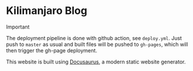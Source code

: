 # Kilimanjaro Blog

> [!IMPORTANT]
> The deployment pipeline is done with github action, see `deploy.yml`. Just push to `master` as usual and built files will be pushed to `gh-pages`, which will then trigger the gh-page deployment.


This website is built using [Docusaurus](https://docusaurus.io/), a modern static website generator.

